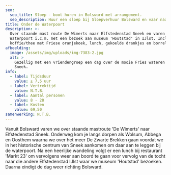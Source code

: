 ```yaml
---
seo:
  seo_title: Sloep - boot huren in Bolsward met arrangement.
  seo_description: Huur een sloep bij Sloepverhuur Bolsward en vaar naar de waterpoort in Sneek
title: Onder de Waterpoort
description: >-
  Over staande mast route De Wimerts naar Elfstedenstad Sneek en varen onder de
  Waterpoort i.c.m. met een bezoek aan museum 'Houtstad' in IJlst. Incl.
  koffie/thee met Friese oranjekoek, lunch, gekoelde drankjes en borrelhapjes.
afbeelding:
  image: /assets/img/uploads/img-7383-2.jpg
  alt: >
    Gezellig met een vriendengroep een dag over de mooie Fries wateren naar
    Sneek.
info:
  - label: Tijdsduur
    value: ± 7,5 uur
  - label: Vertrektijd
    value: N.T.B.
  - label: Aantal personen
    value: 8 - 28
  - label: Kosten
    value: 69,50
samenwerking: N.T.B.
---
```


Vanuit Bolsward varen we over staande mastroute 'De Wimerts' naar Elfstedenstad Sneek. Onderweg kom je langs dorpen als Wolsum, Abbega en Oosthem waarna we over het meer De Zwarte Brekken gaan voordat we in het historische centrum van Sneek aankomen om daar aan te leggen bij de waterpoort. Na een heerlijke wandeling volgt er een lunch bij restaurant 'Markt 23' om vervolgens weer aan boord te gaan voor vervolg van de tocht naar die andere Elfstedenstad IJlst waar we museum 'Houtstad' bezoeken. Daarna eindigt de dag weer richting Bolsward.
